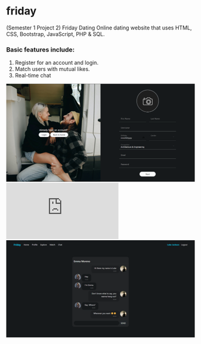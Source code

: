 # friday
(Semester 1 Project 2) Friday Dating
Online dating website that uses HTML, CSS, Bootstrap, JavaScript, PHP & SQL.

### Basic features include:
1. Register for an account and login.
2. Match users with mutual likes.
3. Real-time chat

![alt text](https://github.com/nathalie7890/friday/blob/main/assets/friday_signup.png)
![alt text](https://github.com/nathalie7890/friday/blob/main/assets/login.css)
![alt text](https://github.com/nathalie7890/friday/blob/main/assets/friday-chat.png)
